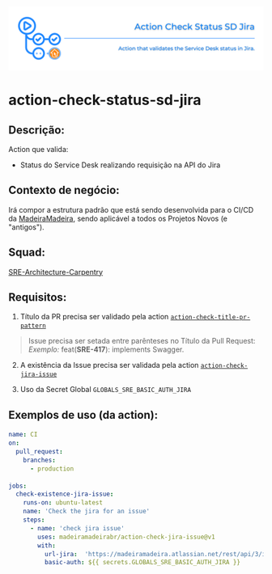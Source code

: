 ![img](https://github.com/madeiramadeirabr/action-check-status-sd-jira/blob/staging/img/action-check-status-sd-jira.svg)
# action-check-status-sd-jira

## Descrição:
Action que valida:
- Status do Service Desk realizando requisição na API do Jira

## Contexto de negócio:
Irá compor a estrutura padrão que está sendo desenvolvida para o CI/CD da [MadeiraMadeira](https://github.com/madeiramadeirabr 'MadeiraMadeira'), sendo aplicável a todos os Projetos Novos (e "antigos").

## Squad:
[SRE-Architecture-Carpentry](https://github.com/orgs/madeiramadeirabr/teams/squad-sre-architecture-carpentry 'SRE-Architecture-Carpentry')

## Requisitos:
1. Título da PR precisa ser validado pela action [`action-check-title-pr-pattern`](https://github.com/madeiramadeirabr/action-check-title-pr-pattern 'action-check-title-pr-pattern')
> Issue precisa ser setada entre parênteses no Título da Pull Request:
> _Exemplo:_ feat(**SRE-417**): implements Swagger.

2. A existência da Issue precisa ser validada pela action [`action-check-jira-issue`](https://github.com/madeiramadeirabr/action-check-jira-issue 'action-check-jira-issue')

3. Uso da Secret Global `GLOBALS_SRE_BASIC_AUTH_JIRA` 

## Exemplos de uso (da action):


```yml
name: CI
on:
  pull_request:
    branches:
      - production

jobs:
  check-existence-jira-issue:
    runs-on: ubuntu-latest     
    name: 'Check the jira for an issue'
    steps:
      - name: 'check jira issue'
        uses: madeiramadeirabr/action-check-jira-issue@v1
        with:
          url-jira:  'https://madeiramadeira.atlassian.net/rest/api/3/issue/CCC-123'
          basic-auth: ${{ secrets.GLOBALS_SRE_BASIC_AUTH_JIRA }}        
```